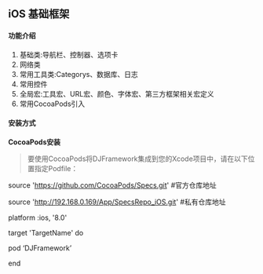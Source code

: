 ## iOS 基础框架
#### 功能介绍

1. 基础类:导航栏、控制器、选项卡
2. 网络类
3. 常用工具类:Categorys、数据库、日志
4. 常用控件
5. 全局宏:工具宏、URL宏、颜色、字体宏、第三方框架相关宏定义
6. 常用CocoaPods引入

#### 安装方式
**CocoaPods安装**

> 要使用CocoaPods将DJFramework集成到您的Xcode项目中，请在以下位置指定Podfile：

source 'https://github.com/CocoaPods/Specs.git'       #官方仓库地址

source 'http://192.168.0.169/App/SpecsRepo_iOS.git'        #私有仓库地址

platform :ios, '8.0'

target 'TargetName' do

pod ‘DJFramework’

end
